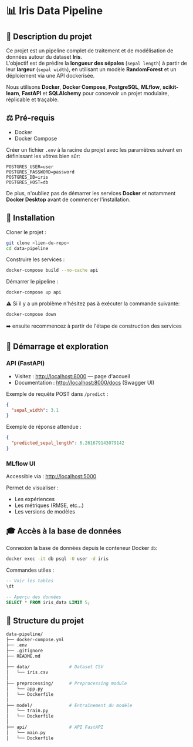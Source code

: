 # 📊 Iris Data Pipeline

## 📄 Description du projet

Ce projet est un pipeline complet de traitement et de modélisation de données autour du dataset **Iris**.  
L'objectif est de prédire la **longueur des sépales** (`sepal length`) à partir de leur **largeur** (`sepal width`), en utilisant un modèle **RandomForest** et un déploiement via une API dockerisée.

Nous utilisons **Docker**, **Docker Compose**, **PostgreSQL**, **MLflow**, **scikit-learn**, **FastAPI** et **SQLAlchemy** pour concevoir un projet modulaire, réplicable et traçable.

## ⚖️ Pré-requis

- Docker
- Docker Compose

Créer un fichier `.env` à la racine du projet avec les paramètres suivant en définissant les vôtres bien sûr:

```env
POSTGRES_USER=user
POSTGRES_PASSWORD=password
POSTGRES_DB=iris
POSTGRES_HOST=db
```

De plus, n'oubliez pas de démarrer les services **Docker** et notamment **Docker Desktop** avant de commencer l'installation.

## 🚀 Installation

Cloner le projet :
```bash
git clone <lien-du-repo>
cd data-pipeline
```

Construire les services :
```bash
docker-compose build --no-cache api
```

Démarrer le pipeline :
```bash
docker-compose up api
```

⚠️ Si il y a un problème n'hésitez pas à exécuter la commande suivante:
```bash
docker-compose down
```
➡️ ensuite recommencez à partir de l'étape de construction des services

## 📆 Démarrage et exploration

### API (FastAPI)
- Visitez : [http://localhost:8000](http://localhost:8000) — page d'accueil
- Documentation : [http://localhost:8000/docs](http://localhost:8000/docs) (Swagger UI)

Exemple de requête POST dans `/predict` :
```json
{
  "sepal_width": 3.1
}
```

Exemple de réponse attendue :
```json
{
  "predicted_sepal_length": 6.261679143079142
}
```

### MLflow UI

Accessible via : [http://localhost:5000](http://localhost:5000)

Permet de visualiser :
- Les expériences
- Les métriques (RMSE, etc...)
- Les versions de modèles

## 🎓 Accès à la base de données

Connexion la base de données depuis le conteneur Docker `db`:
```bash
docker exec -it db psql -U user -d iris
```

Commandes utiles :
```sql
-- Voir les tables
\dt

-- Aperçu des données
SELECT * FROM iris_data LIMIT 5;
```

## 🔎 Structure du projet

```bash
data-pipeline/
├── docker-compose.yml
├── .env
├── .gitignore
├── README.md
│
├── data/               # Dataset CSV
│   └── iris.csv
│
├── preprocessing/      # Preprocessing module
│   └── app.py
│   └── Dockerfile
│
├── model/              # Entraînement du modèle
│   └── train.py
│   └── Dockerfile
│
├── api/                # API FastAPI
│   └── main.py
│   └── Dockerfile
```
